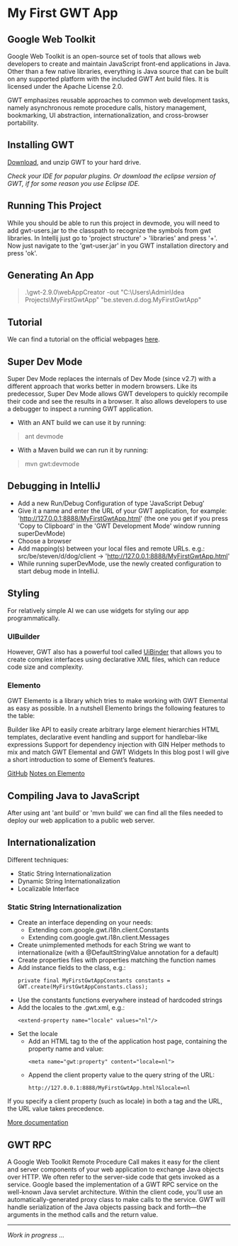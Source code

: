 # My First GWT App

## Google Web Toolkit

Google Web Toolkit is an open-source set of tools that allows web developers to create and maintain JavaScript
front-end applications in Java. Other than a few native libraries, everything is Java source that can be built
on any supported platform with the included GWT Ant build files. It is licensed under the Apache License 2.0.

GWT emphasizes reusable approaches to common web development tasks, namely asynchronous remote procedure calls,
history management, bookmarking, UI abstraction, internationalization, and cross-browser portability.


## Installing GWT

[Download](http://www.gwtproject.org/download.html), and unzip GWT to your hard drive.

*Check your IDE for popular plugins. Or download the eclipse version of GWT, if for some reason you use Eclipse IDE.*


## Running This Project

While you should be able to run this project in devmode, you will need to add gwt-users.jar to the classpath to
recognize the symbols from gwt libraries. In Intellij just go to 'project structure' > 'libraries' and press '+'.
Now just navigate to the 'gwt-user.jar' in you GWT installation directory and press 'ok'.


## Generating An App

> .\gwt-2.9.0\webAppCreator -out "C:\Users\Admin\Idea Projects\MyFirstGwtApp" "be.steven.d.dog.MyFirstGwtApp"


## Tutorial

We can find a tutorial on the official webpages [here](http://www.gwtproject.org/doc/latest/tutorial/gettingstarted.html).


## Super Dev Mode

Super Dev Mode replaces the internals of Dev Mode (since v2.7) with a different approach that works better in modern browsers.
Like its predecessor, Super Dev Mode allows GWT developers to quickly recompile their code and see the results in a browser.
It also allows developers to use a debugger to inspect a running GWT application.

- With an ANT build we can use it by running:
> ant devmode
- With a Maven build we can run it by running:
> mvn gwt:devmode


## Debugging in IntelliJ

- Add a new Run/Debug Configuration of type 'JavaScript Debug'
- Give it a name and enter the URL of your GWT application, for example: 'http://127.0.0.1:8888/MyFirstGwtApp.html'
  (the one you get if you press 'Copy to Clipboard' in the 'GWT Development Mode' window running superDevMode)
- Choose a browser
- Add mapping(s) between your local files and remote URLs.
  e.g.: src/be/steven/d/dog/client -> 'http://127.0.0.1:8888/MyFirstGwtApp.html'
- While running superDevMode, use the newly created configuration to start debug mode in IntelliJ.


## Styling

For relatively simple AI we can use widgets for styling our app programmatically.

### UIBuilder

However, GWT also has a powerful tool called [UiBinder](http://www.gwtproject.org/doc/latest/DevGuideUiBinder.html)
that allows you to create complex interfaces using declarative XML files, which can reduce code size and complexity.

### Elemento

GWT Elemento is a library which tries to make working with GWT Elemental as easy as possible.
In a nutshell Elemento brings the following features to the table:

Builder like API to easily create arbitrary large element hierarchies
HTML templates, declarative event handling and support for handlebar-like expressions
Support for dependency injection with GIN
Helper methods to mix and match GWT Elemental and GWT Widgets
In this blog post I will give a short introduction to some of Element’s features.

[GitHub](https://github.com/hal/elemento)
[Notes on Elemento](http://hpehl.info/gwt-elemento.html)


## Compiling Java to JavaScript

After using ant 'ant build' or 'mvn build' we can find all the files needed to deploy our web application to a public web server.


## Internationalization

Different techniques:
- Static String Internationalization
- Dynamic String Internationalization
- Localizable Interface

### Static String Internationalization

- Create an interface depending on your needs:
  - Extending com.google.gwt.i18n.client.Constants
  - Extending com.google.gwt.i18n.client.Messages
- Create unimplemented methods for each String we want to internationalize (with a @DefaultStringValue annotation for a default)
- Create properties files with properties matching the function names
- Add instance fields to the class, e.g.:
    ```
    private final MyFirstGwtAppConstants constants = GWT.create(MyFirstGwtAppConstants.class);
    ```
- Use the constants functions everywhere instead of hardcoded strings
- Add the locales to the .gwt.xml, e.g.:
    ```
    <extend-property name="locale" values="nl"/>
    ```
- Set the locale
  - Add an HTML <meta> tag to the <head> of the application host page, containing the property name and value:
    ```
    <meta name="gwt:property" content="locale=nl">
    ```
  - Append the client property value to the query string of the URL:
    ```
    http://127.0.0.1:8888/MyFirstGwtApp.html?&locale=nl
    ```
If you specify a client property (such as locale) in both a <meta> tag and the URL, the URL value takes precedence.

[More documentation](http://www.gwtproject.org/doc/latest/DevGuideI18n.html#DevGuideDynamicStringInternationalization)


## GWT RPC

A Google Web Toolkit Remote Procedure Call makes it easy for the client and server components of your web application
to exchange Java objects over HTTP. We often refer to the server-side code that gets invoked as a service.
Google based the implementation of a GWT RPC service on the well-known Java servlet architecture.
Within the client code, you’ll use an automatically-generated proxy class to make calls to the service.
GWT will handle serialization of the Java objects passing back and forth—the arguments in the method calls and the return value.




---
*Work in progress ...*